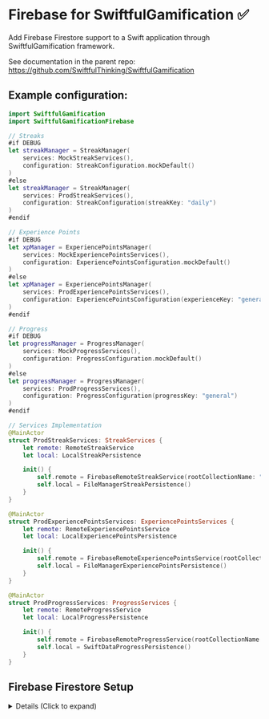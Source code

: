 # Firebase for SwiftfulGamification ✅

Add Firebase Firestore support to a Swift application through SwiftfulGamification framework.

See documentation in the parent repo: https://github.com/SwiftfulThinking/SwiftfulGamification

## Example configuration:

```swift
import SwiftfulGamification
import SwiftfulGamificationFirebase

// Streaks
#if DEBUG
let streakManager = StreakManager(
    services: MockStreakServices(),
    configuration: StreakConfiguration.mockDefault()
)
#else
let streakManager = StreakManager(
    services: ProdStreakServices(),
    configuration: StreakConfiguration(streakKey: "daily")
)
#endif

// Experience Points
#if DEBUG
let xpManager = ExperiencePointsManager(
    services: MockExperiencePointsServices(),
    configuration: ExperiencePointsConfiguration.mockDefault()
)
#else
let xpManager = ExperiencePointsManager(
    services: ProdExperiencePointsServices(),
    configuration: ExperiencePointsConfiguration(experienceKey: "general")
)
#endif

// Progress
#if DEBUG
let progressManager = ProgressManager(
    services: MockProgressServices(),
    configuration: ProgressConfiguration.mockDefault()
)
#else
let progressManager = ProgressManager(
    services: ProdProgressServices(),
    configuration: ProgressConfiguration(progressKey: "general")
)
#endif

// Services Implementation
@MainActor
struct ProdStreakServices: StreakServices {
    let remote: RemoteStreakService
    let local: LocalStreakPersistence

    init() {
        self.remote = FirebaseRemoteStreakService(rootCollectionName: "streaks")
        self.local = FileManagerStreakPersistence()
    }
}

@MainActor
struct ProdExperiencePointsServices: ExperiencePointsServices {
    let remote: RemoteExperiencePointsService
    let local: LocalExperiencePointsPersistence

    init() {
        self.remote = FirebaseRemoteExperiencePointsService(rootCollectionName: "experience")
        self.local = FileManagerExperiencePointsPersistence()
    }
}

@MainActor
struct ProdProgressServices: ProgressServices {
    let remote: RemoteProgressService
    let local: LocalProgressPersistence

    init() {
        self.remote = FirebaseRemoteProgressService(rootCollectionName: "progress")
        self.local = SwiftDataProgressPersistence()
    }
}
```

## Firebase Firestore Setup

<details>
<summary> Details (Click to expand) </summary>
<br>

Firebase docs: https://firebase.google.com/docs/firestore

### 1. Create a Firebase project and enable Firestore
* Firebase Console: https://console.firebase.google.com/
* Build -> Firestore Database -> Create database

### 2. Add Firebase to your iOS app
* Follow the Firebase setup guide: https://firebase.google.com/docs/ios/setup
* Add GoogleService-Info.plist to your project

### 3. Configure Firestore Security Rules

Example security rules for user-owned data:
```javascript
rules_version = '2';
service cloud.firestore {
  match /databases/{database}/documents {
    function isOwner(userId) {
      return request.auth != null && request.auth.uid == userId;
    }

    match /streaks/{userId}/{document=**} {
      allow read, write: if isOwner(userId);
    }

    match /experience/{userId}/{document=**} {
      allow read, write: if isOwner(userId);
    }

    match /progress/{userId}/{document=**} {
      allow read, write: if isOwner(userId);
    }
  }
}
```

### 4. Follow remaining steps on parent repo docs
Parent repo: https://github.com/SwiftfulThinking/SwiftfulGamification

</details>
